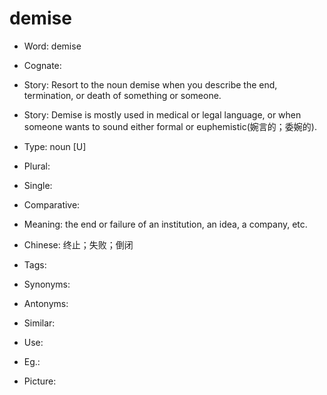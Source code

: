 # demise

- Word: demise
- Cognate: 
- Story: Resort to the noun demise when you describe the end, termination, or death of something or someone.
- Story: Demise is mostly used in medical or legal language, or when someone wants to sound either formal or euphemistic(婉言的；委婉的).

- Type: noun [U]
- Plural: 
- Single: 
- Comparative: 
- Meaning: the end or failure of an institution, an idea, a company, etc.
- Chinese: 终止；失败；倒闭
- Tags: 
- Synonyms: 
- Antonyms: 
- Similar: 
- Use: 
- Eg.: 
- Picture: 

